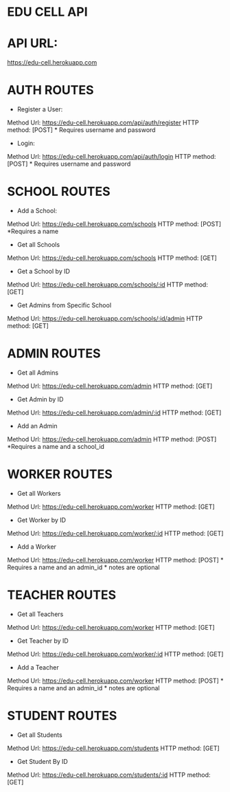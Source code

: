 # EDU CELL API


# API URL:
https://edu-cell.herokuapp.com

# AUTH ROUTES

* Register a User:

Method Url: https://edu-cell.herokuapp.com/api/auth/register
HTTP method: [POST]
    * Requires username and password

* Login:

Method Url: https://edu-cell.herokuapp.com/api/auth/login
HTTP method: [POST]
    * Requires username and password


# SCHOOL ROUTES 

* Add a School: 

Method Url: https://edu-cell.herokuapp.com/schools 
HTTP method: [POST]
    *Requires a name

* Get all Schools

Methon Url: https://edu-cell.herokuapp.com/schools
HTTP method: [GET]

* Get a School by ID

Method Url: https://edu-cell.herokuapp.com/schools/:id
HTTP method: [GET]

* Get Admins from Specific School

Method Url: https://edu-cell.herokuapp.com/schools/:id/admin
HTTP method: [GET]


# ADMIN ROUTES

* Get all Admins

Method Url: https://edu-cell.herokuapp.com/admin
HTTP method: [GET]

* Get Admin by ID

Method Url: https://edu-cell.herokuapp.com/admin/:id
HTTP method: [GET]

* Add an Admin

Method Url: https://edu-cell.herokuapp.com/admin
HTTP method: [POST]
    *Requires a name and a school_id


# WORKER ROUTES

* Get all Workers

Method Url: https://edu-cell.herokuapp.com/worker
HTTP method: [GET]

* Get Worker by ID

Method Url: https://edu-cell.herokuapp.com/worker/:id
HTTP method: [GET]

* Add a Worker

Method Url: https://edu-cell.herokuapp.com/worker
HTTP method: [POST]
    * Requires a name and an admin_id
    * notes are optional


# TEACHER ROUTES

* Get all Teachers

Method Url: https://edu-cell.herokuapp.com/worker
HTTP method: [GET]

* Get Teacher by ID

Method Url: https://edu-cell.herokuapp.com/worker/:id
HTTP method: [GET]

* Add a Teacher

Method Url: https://edu-cell.herokuapp.com/worker
HTTP method: [POST]
    * Requires a name and an admin_id
    * notes are optional


# STUDENT ROUTES

* Get all Students

Method Url: https://edu-cell.herokuapp.com/students
HTTP method: [GET]

* Get Student By ID

Method Url: https://edu-cell.herokuapp.com/students/:id
HTTP method: [GET]